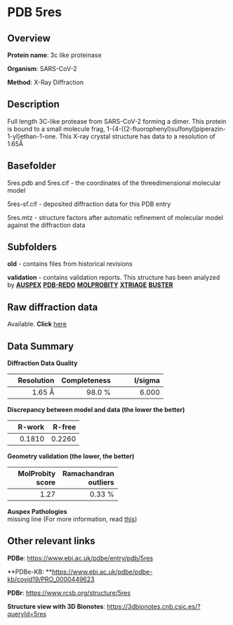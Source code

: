 # PDB 5res

## Overview

**Protein name**: 3c like proteinase

**Organism**: SARS-CoV-2

**Method**: X-Ray Diffraction

## Description

Full length 3C-like protease from SARS-CoV-2 forming a dimer. This protein is bound to a small molecule frag, 1-{4-[(2-fluorophenyl)sulfonyl]piperazin-1-yl}ethan-1-one. This X-ray crystal structure has data to a resolution of 1.65Å

## Basefolder

5res.pdb and 5res.cif - the coordinates of the threedimensional molecular model

5res-sf.cif - deposited diffraction data for this PDB entry

5res.mtz - structure factors after automatic refinement of molecular model against the diffraction data

## Subfolders



**old** - contains files from historical revisions

**validation** - contains validation reports. This structure has been analyzed by [**AUSPEX**](https://github.com/thorn-lab/coronavirus_structural_task_force/tree/master/pdb/3c_like_proteinase/SARS-CoV-2/5res/validation/auspex) [**PDB-REDO**](https://github.com/thorn-lab/coronavirus_structural_task_force/tree/master/pdb/3c_like_proteinase/SARS-CoV-2/5res/validation/pdb-redo) [**MOLPROBITY**](https://github.com/thorn-lab/coronavirus_structural_task_force/tree/master/pdb/3c_like_proteinase/SARS-CoV-2/5res/validation/molprobity) [**XTRIAGE**](https://github.com/thorn-lab/coronavirus_structural_task_force/blob/master/pdb/3c_like_proteinase/SARS-CoV-2/5res/validation/Xtriage_output.log) [**BUSTER**](https://www.globalphasing.com/buster/wiki/index.cgi?Covid19Pdb5RES) 



## Raw diffraction data

Available. **Click** [here](https://zenodo.org/record/3730982) 

## Data Summary
**Diffraction Data Quality**

|   | Resolution | Completeness| I/sigma |
|---|-------------:|----------------:|--------------:|
|   |1.65 Å|98.0  %|<img width=50/>6.000|

**Discrepancy between model and data (the lower the better)**

|   | **R-work**| **R-free**   
|---|-------------:|----------------:|           
||  0.1810|  0.2260|

**Geometry validation (the lower, the better)**

|   |**MolProbity<br>score**| **Ramachandran<br>outliers** 
|---|-------------:|----------------:|
||  1.27|  0.33 %|

**Auspex Pathologies**<br> missing line (For more information, read [this](https://github.com/thorn-lab/coronavirus_structural_task_force/blob/master/pdb/3c_like_proteinase/SARS-CoV-2/5res/validation/auspex/5res_auspex_comments.txt))

 



## Other relevant links 
**PDBe**:  https://www.ebi.ac.uk/pdbe/entry/pdb/5res

**PDBe-KB: **https://www.ebi.ac.uk/pdbe/pdbe-kb/covid19/PRO_0000449623 
 
**PDBr**: https://www.rcsb.org/structure/5res 

**Structure view with 3D Bionotes**: https://3dbionotes.cnb.csic.es/?queryId=5res

